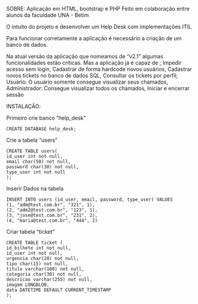 SOBRE:
Aplicação em HTML, bootstrap e PHP
Feito em colaboração entre alunos da faculdade UNA - Betim
 
O intuito do projeto e desenvolver um Help Desk com implementações ITIL


Para funcionar corretamente a aplicação é necessário a criação de um banco de dados. 

Na atual versão da aplicação que nomeamos de “v2.1” algumas funcionalidades estão críticas.
        Mas a aplicação já é capaz de ;
        Impedir acesso sem login,
        Cadastrar de forma hardcode novos usuários,
        Cadastrar novos tickets no banco de dados SQL,
        Consultar os tickets por perfil;
                Usuário: O usuário somente consegue visualizar seus chamados,
                Administrador: Consegue visualizar todos os chamados,
        Iniciar e encerrar sessão


INSTALAÇÂO:

Primeiro crie banco “help_desk”
    
    CREATE DATABASE help_desk;


Crie a tabela “users”

    CREATE TABLE users(
    id_user int not null,
    email char(50) not null,
    password char(30) not null,
    type_user int not null
    );

Inserir Dados na tabela

    INSERT INTO users (id_user, email, password, type_user) VALUES 
    (1, "adm@test.com.br", "321", 1), 
    (2, "adm2@test.com.br", "123", 1), 
    (3, "jose@test.com.br", "231", 2), 
    (4, "maria@test.com.br", "444", 2)

Criar tabela “ticket”

    CREATE TABLE ticket ( 
    id_bilhete int not null,
    id_user int not null,
    urgencia char(20) not null,
    tipo char(15) not null,
    titulo varchar(100) not null,
    categoria char(30) not null,
    descricao varchar(255) not null,
    imagem LONGBLOB,
    data DATETIME DEFAULT CURRENT_TIMESTAMP
    );
